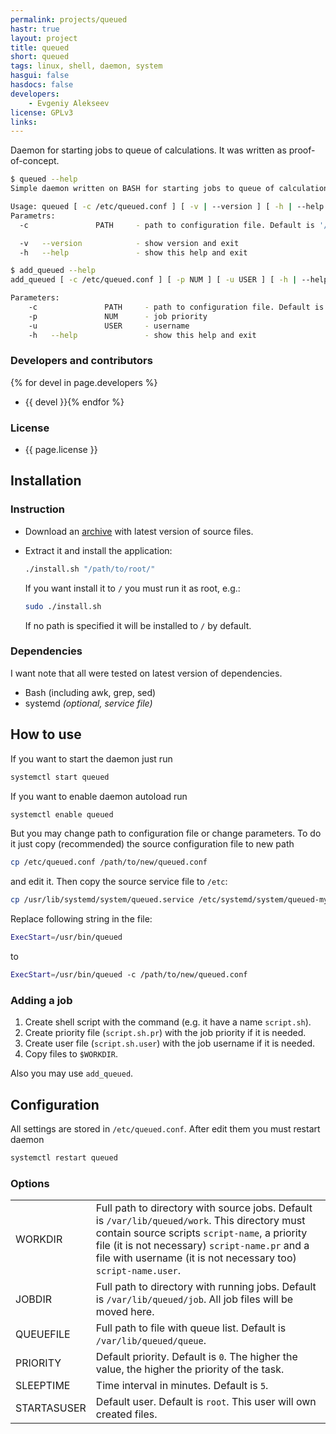 ```yaml
---
permalink: projects/queued
hastr: true
layout: project
title: queued
short: queued
tags: linux, shell, daemon, system
hasgui: false
hasdocs: false
developers:
    - Evgeniy Alekseev
license: GPLv3
links:
---
```

<!-- info block -->

Daemon for starting jobs to queue of calculations. It was written as
proof-of-concept.

<!--more-->

```bash
$ queued --help
Simple daemon written on BASH for starting jobs to queue of calculations

Usage: queued [ -c /etc/queued.conf ] [ -v | --version ] [ -h | --help ]
Parametrs:
  -c               PATH     - path to configuration file. Default is '/etc/queued.conf'

  -v   --version            - show version and exit
  -h   --help               - show this help and exit
```

```bash
$ add_queued --help
add_queued [ -c /etc/queued.conf ] [ -p NUM ] [ -u USER ] [ -h | --help ] /path/to/script

Parameters:
    -c               PATH     - path to configuration file. Default is '/etc/queued.conf'
    -p               NUM      - job priority
    -u               USER     - username
    -h   --help               - show this help and exit
```

### <a href="#devel" class="anchor" id="devel"><span class="octicon octicon-link"></span></a>Developers and contributors

{% for devel in page.developers %}
* {{ devel }}{% endfor %}

### <a href="#license" class="anchor" id="license"><span class="octicon octicon-link"></span></a>License

* {{ page.license }}

<!-- end of info block -->

<!-- install block -->
## <a href="#install" class="anchor" id="install"><span class="octicon octicon-link"></span></a>Installation

### <a href="#instruction" class="anchor" id="instruction"><span class="octicon octicon-link"></span></a>Instruction

* Download an [archive](//github.com/arcan1s/queued/releases "GitHub") with
latest version of source files.
* Extract it and install the application:

    ```bash
    ./install.sh "/path/to/root/"
    ```

    If you want install it to `/` you must run it as root, e.g.:

    ```bash
    sudo ./install.sh
    ```

    If no path is specified it will be installed to `/` by default.

### <a href="#dependencies" class="anchor" id="dependencies"><span class="octicon octicon-link"></span></a>Dependencies

I want note that all were tested on latest version of dependencies.

* Bash (including awk, grep, sed)
* systemd *(optional, service file)*

<!-- end of install block -->

<!-- howto block -->
## <a href="#howto" class="anchor" id="howto"><span class="octicon octicon-link"></span></a>How to use

If you want to start the daemon just run

```bash
systemctl start queued
```

If you want to enable daemon autoload run

```bash
systemctl enable queued
```

But you may change path to configuration file or change parameters. To do it
just copy (recommended) the source configuration file to new path

```bash
cp /etc/queued.conf /path/to/new/queued.conf
```

and edit it. Then copy the source service file to `/etc`:

```bash
cp /usr/lib/systemd/system/queued.service /etc/systemd/system/queued-my-profile.service
```

Replace following string in the file:

```bash
ExecStart=/usr/bin/queued
```

to

```bash
ExecStart=/usr/bin/queued -c /path/to/new/queued.conf
```

### <a href="#adding" class="anchor" id="adding"><span class="octicon octicon-link"></span></a>Adding a job

1. Create shell script with the command (e.g. it have a name `script.sh`).
2. Create priority file (`script.sh.pr`) with the job priority if it is needed.
3. Create user file (`script.sh.user`) with the job username if it is needed.
4. Copy files to `$WORKDIR`.

Also you may use `add_queued`.

## <a href="#configuration" class="anchor" id="configuration"><span class="octicon octicon-link"></span></a>Configuration

All settings are stored in `/etc/queued.conf`. After edit them you must restart
daemon

```bash
systemctl restart queued
```
<!-- end of howto block -->

<!-- config block -->
### <a href="#options" class="anchor" id="options"><span class="octicon octicon-link"></span></a>Options

|         |         |
|---------|---------|
| WORKDIR | Full path to directory with source jobs. Default is `/var/lib/queued/work`. This directory must contain source scripts `script-name`, a priority file (it is not necessary) `script-name.pr` and a file with username (it is not necessary too) `script-name.user`. |
| JOBDIR | Full path to directory with running jobs. Default is `/var/lib/queued/job`. All job files will be moved here. |
| QUEUEFILE | Full path to file with queue list. Default is `/var/lib/queued/queue`. |
| PRIORITY | Default priority. Default is `0`. The higher the value, the higher the priority of the task. |
| SLEEPTIME | Time interval in minutes. Default is `5`. |
| STARTASUSER | Default user. Default is `root`. This user will own created files. |
<!-- end of config block -->

<!-- gui block -->
<!-- end of gui block -->
